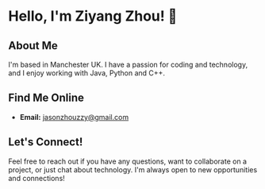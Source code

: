 # Hello, I'm Ziyang Zhou! 👋

## About Me
I'm based in Manchester UK. I have a passion for coding and technology, and I enjoy working with Java, Python and C++.

## Find Me Online
- **Email:** jasonzhouzzy@gmail.com

## Let's Connect!
Feel free to reach out if you have any questions, want to collaborate on a project, or just chat about technology. I'm always open to new opportunities and connections!
